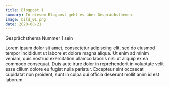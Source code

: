 ```yaml
---
title: Blogpost 1
summary: In diesem Blogpost geht es über Gesprächsthemen.
image: bild_01.png
date: 2020-08-21
---
```


Gesprächsthema Nummer 1 sein

Lorem ipsum dolor sit amet, consectetur adipiscing elit, sed do eiusmod tempor incididunt ut labore et dolore magna aliqua. Ut enim ad minim veniam, quis nostrud exercitation ullamco laboris nisi ut aliquip ex ea commodo consequat. Duis aute irure dolor in reprehenderit in voluptate velit esse cillum dolore eu fugiat nulla pariatur. Excepteur sint occaecat cupidatat non proident, sunt in culpa qui officia deserunt mollit anim id est laborum.
